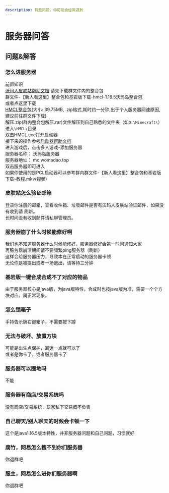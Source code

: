 ```yaml
---
description: 有些问题，你可能会经常遇到
---
```


# 服务器问答

## 问题&解答

### 怎么进服务器

前置知识  
[沃玛人皮肤站帮助文档](../First/Readme/pi-fu-zhan-bang-zhu-wen-dang.md) 
请先下载群文件内的整合包  
群文件-【新人看这里】整合包和基岩版下载-hmcl-1.16.5沃玛岛整合包\
或者点这里下载  
[HMCL整合包](https://file.yin0mc.ltd/save/hmcl-1.16.5.zip)(大小: 39.75MB, .zip格式,耗时约一分钟,出于个人服务器网速原因,建议前往群文件下载)  
 解压.zip(群内整合包解压.rar)文件解压到自己熟悉的文件夹（如`D:\Minecraft\`）进入`\HMCL\`目录\
 双击HMCL.exe打开启动器\
 接下来的操作参考[启动器帮助文档](https://help.yin0mc.ltd/docs/theme-reco/skinHelp.html#%E6%9B%B4%E6%94%B9%E5%90%AF%E5%8A%A8%E5%99%A8%E8%AE%BE%E7%BD%AE)  
 进入游戏后，点击多人游戏-添加服务器  
 服务器名称： 沃玛岛服务器  
 服务器地址： mc.womadao.top  
 双击服务器即可进入  
 如果你使用的是PCL启动器可以参考群内群文件-【新人看这里】整合包和基岩版下载-教程.mkv(视频)  

### 皮肤站怎么验证邮箱

登录你注册的邮箱，查看收件箱、垃圾邮件是否有沃玛人皮肤站验证邮件，如果没有收到请 刷新。  
长时间没有收到邮件请私聊管理员。

### 服务器崩了什么时候能修好啊

我们也不知道服务器什么时候能修好，服务器修好会第一时间通知大家  
再服务器崩溃期间请不要频繁ping服务器（刷新）  
这样会给服务器压力，导致本在正常启动的服务器卡顿  
无论你是被提出或者一场退出，请等待三分钟

### 基岩版一键合成合成不了对应的物品

由于服务器核心是java版，为java版特性，合成时也按java版为准，需要一个个方块对应。属正常现象。  

### 怎么锁箱子

手持告示牌右键箱子，不需要按下蹲

### 无法与破坏、放置方块

可能是出生点保护，离远一点就可以了  
或者是你卡了，或者服务器卡了

### 服务器可以圈地吗

不能

### 服务器有商店/交易系统吗

没有商店/交易系统，玩家私下交易概不负责

### 自己聊天/别人聊天的时候会卡顿一下

这个是java1.16.5版本特性，并非服务器问题和自己问题，习惯就好

### 腐竹，网易怎么搜不到你们服务器

你退群吧

### 服主，网易怎么进你们服务器啊

你退群吧
